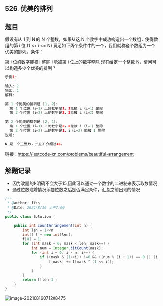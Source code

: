 ## 526. 优美的排列

## 题目

假设有从 1 到 N 的 N 个整数，如果从这 N 个数字中成功构造出一个数组，使得数组的第 i 位 (1 <= i <= N) 满足如下两个条件中的一个，我们就称这个数组为一个优美的排列。条件：

第 i 位的数字能被 i 整除
i 能被第 i 位上的数字整除
现在给定一个整数 N，请问可以构造多少个优美的排列？

```java
示例1:

输入: 2
输出: 2
解释: 

第 1 个优美的排列是 [1, 2]:
  第 1 个位置（i=1）上的数字是1，1能被 i（i=1）整除
  第 2 个位置（i=2）上的数字是2，2能被 i（i=2）整除

第 2 个优美的排列是 [2, 1]:
  第 1 个位置（i=1）上的数字是2，2能被 i（i=1）整除
  第 2 个位置（i=2）上的数字是1，i（i=2）能被 1 整除
说明:

N 是一个正整数，并且不会超过15。
```


链接：https://leetcode-cn.com/problems/beautiful-arrangement

## 解题记录

+ 因为改题的N明确不会大于15,因此可以通过一个数字的二进制来表示取数情况
+ 通过位数递增情况添加位数之后是否满足条件，汇总之前出现的情况

```java
/**
 * @author: ffzs
 * @Date: 2021/8/16 上午7:00
 */
public class Solution {

    public int countArrangement(int n) {
        int len = 1<<n;
        int[] f = new int[len];
        f[0] = 1;
        for (int mask = 0; mask < len; mask++) {
            int num = Integer.bitCount(mask);
            for (int i = 0; i < n; i++) {
                if ((mask & (1<<i)) !=0 && ((num % (i + 1)) == 0 || (i + 1) % num == 0)) {
                    f[mask] += f[mask ^ (1 << i)];
                }
            }
        }
        return f[len-1];
    }
}
```

![image-20210816071208475](https://gitee.com/ffzs/picture_go/raw/master/img/image-20210816071208475.png)